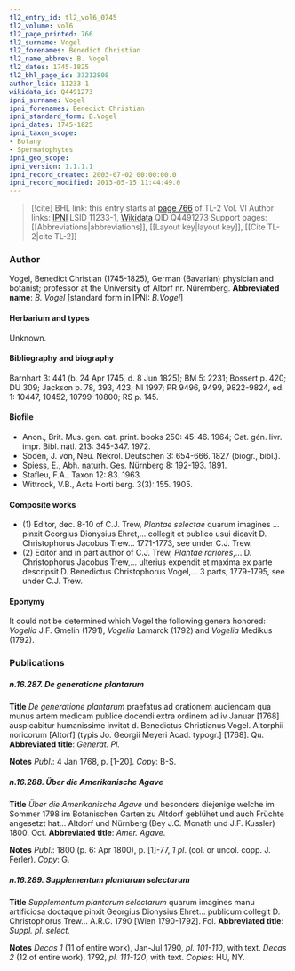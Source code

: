 ```yaml
---
tl2_entry_id: tl2_vol6_0745
tl2_volume: vol6
tl2_page_printed: 766
tl2_surname: Vogel
tl2_forenames: Benedict Christian
tl2_name_abbrev: B. Vogel
tl2_dates: 1745-1825
tl2_bhl_page_id: 33212808
author_lsid: 11233-1
wikidata_id: Q4491273
ipni_surname: Vogel
ipni_forenames: Benedict Christian
ipni_standard_form: B.Vogel
ipni_dates: 1745-1825
ipni_taxon_scope: 
- Botany
- Spermatophytes
ipni_geo_scope: 
ipni_version: 1.1.1.1
ipni_record_created: 2003-07-02 00:00:00.0
ipni_record_modified: 2013-05-15 11:44:49.0
---
```


> [!cite] BHL link: this entry starts at [page 766](https://www.biodiversitylibrary.org/page/33212808) of TL-2 Vol. VI
> Author links: [IPNI](https://www.ipni.org/a/11233-1) LSID 11233-1, [Wikidata](https://www.wikidata.org/wiki/Q4491273) QID Q4491273
> Support pages: [[Abbreviations|abbreviations]], [[Layout key|layout key]], [[Cite TL-2|cite TL-2]]

### Author

Vogel, Benedict Christian (1745-1825), German (Bavarian) physician and botanist; professor at the University of Altorf nr. Nüremberg. 
**Abbreviated name**: *B. Vogel* \[standard form in IPNI: *B.Vogel*\]

#### Herbarium and types

Unknown.

#### Bibliography and biography

Barnhart 3: 441 (b. 24 Apr 1745, d. 8 Jun 1825); BM 5: 2231; Bossert p. 420; DU 309; Jackson p. 78, 393, 423; NI 1997; PR 9496, 9499, 9822-9824, ed. 1: 10447, 10452, 10799-10800; RS p. 145.

#### Biofile

- Anon., Brit. Mus. gen. cat. print. books 250: 45-46. 1964; Cat. gén. livr. impr. Bibl. natl. 213: 345-347. 1972.
- Soden, J. von, Neu. Nekrol. Deutschen 3: 654-666. 1827 (biogr., bibl.).
- Spiess, E., Abh. naturh. Ges. Nürnberg 8: 192-193. 1891.
- Stafleu, F.A., Taxon 12: 83. 1963.
- Wittrock, V.B., Acta Horti berg. 3(3): 155. 1905.

#### Composite works

- (1) Editor, dec. 8-10 of C.J. Trew, *Plantae selectae* quarum imagines ... pinxit Georgius Dionysius Ehret,... collegit et publico usui dicavit D. Christophorus Jacobus Trew... 1771-1773, see under C.J. Trew.
- (2) Editor and in part author of C.J. Trew, *Plantae rariores*,... D. Christophorus Jacobus Trew,... ulterius expendit et maxima ex parte descripsit D. Benedictus Christophorus Vogel,... 3 parts, 1779-1795, see under C.J. Trew.

#### Eponymy

It could not be determined which Vogel the following genera honored: *Vogelia* J.F. Gmelin (1791), *Vogelia* Lamarck (1792) and *Vogelia* Medikus (1792).

### Publications

##### n.16.287. De generatione plantarum

**Title**
*De generatione plantarum* praefatus ad orationem audiendam qua munus artem medicam publice docendi extra ordinem ad iv Januar \[1768\] auspicabitur humanissime invitat d. Benedictus Christianus Vogel. Altorphii noricorum \[Altorf\] (typis Jo. Georgii Meyeri Acad. typogr.\] \[1768\]. Qu.
**Abbreviated title**: *Generat. Pl.*

**Notes**
*Publ*.: 4 Jan 1768, p. \[1-20\]. *Copy*: B-S.

##### n.16.288. Über die Amerikanische Agave

**Title**
*Über die Amerikanische Agave* und besonders diejenige welche im Sommer 1798 im Botanischen Garten zu Altdorf geblühet und auch Früchte angesetzt hat... Altdorf und Nürnberg (Bey J.C. Monath und J.F. Kussler) 1800. Oct.
**Abbreviated title**: *Amer. Agave*.

**Notes**
*Publ*.: 1800 (p. 6: Apr 1800), p. \[1\]-77, *1 pl*. (col. or uncol. copp. J. Ferler). *Copy*: G.

##### n.16.289. Supplementum plantarum selectarum

**Title**
*Supplementum plantarum selectarum* quarum imagines manu artificiosa doctaque pinxit Georgius Dionysius Ehret... publicum collegit D. Christophorus Trew... A.R.C. 1790 \[Wien 1790-1792\]. Fol.
**Abbreviated title**: *Suppl. pl. select.*

**Notes**
*Decas 1* (11 of entire work), Jan-Jul 1790, *pl. 101-110*, with text.
*Decas 2* (12 of entire work), 1792, *pl. 111-120*, with text.
*Copies*: HU, NY.

